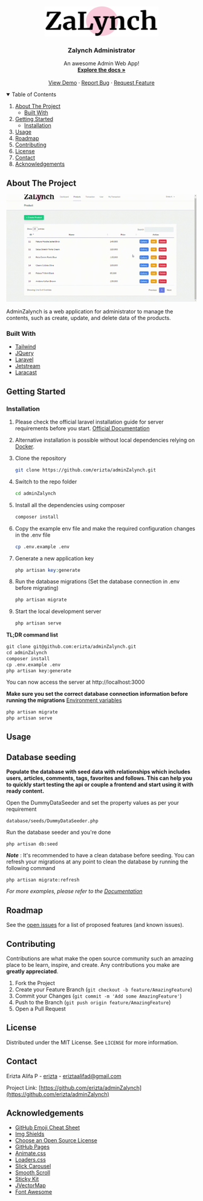 <!-- PROJECT LOGO -->
<br />
<p align="center">
  <a href="https://github.com/erizta/adminZalynch">
    <img src="logo.png" alt="Logo" width="300" height="80">
  </a>

  <h3 align="center">Zalynch Administrator</h3>

  <p align="center">
    An awesome Admin Web App!
    <br />
    <a href="https://github.com/erizta/adminZalynch"><strong>Explore the docs »</strong></a>
    <br />
    <br />
    <a href="https://github.com/erizta/adminZalynch">View Demo</a>
    ·
    <a href="https://github.com/erizta/adminZalynch/issues">Report Bug</a>
    ·
    <a href="https://github.com/erizta/adminZalynch/issues">Request Feature</a>
  </p>
</p>

<!-- TABLE OF CONTENTS -->
<details open="open">
  <summary>Table of Contents</summary>
  <ol>
    <li>
      <a href="#about-the-project">About The Project</a>
      <ul>
        <li><a href="#built-with">Built With</a></li>
      </ul>
    </li>
    <li>
      <a href="#getting-started">Getting Started</a>
      <ul>
        <li><a href="#installation">Installation</a></li>
      </ul>
    </li>
    <li><a href="#usage">Usage</a></li>
    <li><a href="#roadmap">Roadmap</a></li>
    <li><a href="#contributing">Contributing</a></li>
    <li><a href="#license">License</a></li>
    <li><a href="#contact">Contact</a></li>
    <li><a href="#acknowledgements">Acknowledgements</a></li>
  </ol>
</details>

<!-- ABOUT THE PROJECT -->

## About The Project

![Zalynch Admin][product-screenshot]

AdminZalynch is a web application for administrator to manage the contents, such as create, update, and delete data of the products.

### Built With

-   [Tailwind](https://tailwindcss.com)
-   [JQuery](https://jquery.com)
-   [Laravel](https://laravel.com)
-   [Jetstream](https://jetstream.laravel.com)
-   [Laracast](https://laracasts.com)

<!-- GETTING STARTED -->

## Getting Started

### Installation

1. Please check the official laravel installation guide for server requirements before you start. [Official Documentation](https://laravel.com/docs/5.4/installation#installation)

2. Alternative installation is possible without local dependencies relying on [Docker](#docker).
3. Clone the repository
    ```sh
    git clone https://github.com/erizta/adminZalynch.git
    ```
4. Switch to the repo folder
    ```sh
    cd adminZalynch
    ```
5. Install all the dependencies using composer
    ```php
    composer install
    ```
6. Copy the example env file and make the required configuration changes in the .env file
    ```sh
    cp .env.example .env
    ```
7. Generate a new application key
    ```php
    php artisan key:generate
    ```
8. Run the database migrations (Set the database connection in .env before migrating)
    ```php
    php artisan migrate
    ```
9. Start the local development server
    ```php
    php artisan serve
    ```
**TL;DR command list**

    git clone git@github.com:erizta/adminZalynch.git
    cd adminZalynch
    composer install
    cp .env.example .env
    php artisan key:generate
You can now access the server at http://localhost:3000

**Make sure you set the correct database connection information before running the migrations** [Environment variables](#environment-variables)

    php artisan migrate
    php artisan serve

<!-- USAGE EXAMPLES -->

## Usage

## Database seeding

**Populate the database with seed data with relationships which includes users, articles, comments, tags, favorites and follows. This can help you to quickly start testing the api or couple a frontend and start using it with ready content.**

Open the DummyDataSeeder and set the property values as per your requirement

    database/seeds/DummyDataSeeder.php

Run the database seeder and you're done

    php artisan db:seed

***Note*** : It's recommended to have a clean database before seeding. You can refresh your migrations at any point to clean the database by running the following command

    php artisan migrate:refresh

_For more examples, please refer to the [Documentation](https://example.com)_

<!-- ROADMAP -->

## Roadmap

See the [open issues](https://github.com/erizta/Best-README-Template/issues) for a list of proposed features (and known issues).

<!-- CONTRIBUTING -->

## Contributing

Contributions are what make the open source community such an amazing place to be learn, inspire, and create. Any contributions you make are **greatly appreciated**.

1. Fork the Project
2. Create your Feature Branch (`git checkout -b feature/AmazingFeature`)
3. Commit your Changes (`git commit -m 'Add some AmazingFeature'`)
4. Push to the Branch (`git push origin feature/AmazingFeature`)
5. Open a Pull Request

<!-- LICENSE -->

## License

Distributed under the MIT License. See `LICENSE` for more information.

<!-- CONTACT -->

## Contact

Erizta Alifa P - [erizta](https://linkedin.com/in/erizta) - eriztaalifad@gmail.com

Project Link: [https://github.com/erizta/adminZalynch](https://github.com/erizta/adminZalynch)

<!-- ACKNOWLEDGEMENTS -->

## Acknowledgements

-   [GitHub Emoji Cheat Sheet](https://www.webpagefx.com/tools/emoji-cheat-sheet)
-   [Img Shields](https://shields.io)
-   [Choose an Open Source License](https://choosealicense.com)
-   [GitHub Pages](https://pages.github.com)
-   [Animate.css](https://daneden.github.io/animate.css)
-   [Loaders.css](https://connoratherton.com/loaders)
-   [Slick Carousel](https://kenwheeler.github.io/slick)
-   [Smooth Scroll](https://github.com/cferdinandi/smooth-scroll)
-   [Sticky Kit](http://leafo.net/sticky-kit)
-   [JVectorMap](http://jvectormap.com)
-   [Font Awesome](https://fontawesome.com)

<!-- MARKDOWN LINKS & IMAGES -->
<!-- https://www.markdownguide.org/basic-syntax/#reference-style-links -->

[product-screenshot]: 11.gif
